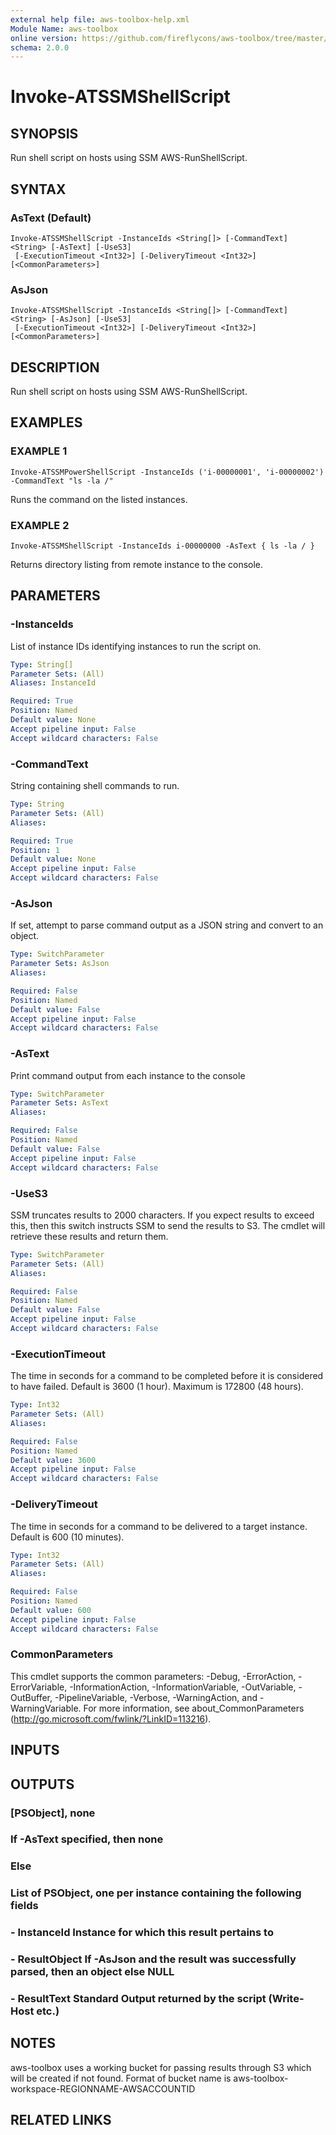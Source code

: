 ```yaml
---
external help file: aws-toolbox-help.xml
Module Name: aws-toolbox
online version: https://github.com/fireflycons/aws-toolbox/tree/master/docs/en-US/Get-ATEC2LatestAMI.md
schema: 2.0.0
---
```


# Invoke-ATSSMShellScript

## SYNOPSIS
Run shell script on hosts using SSM AWS-RunShellScript.

## SYNTAX

### AsText (Default)
```
Invoke-ATSSMShellScript -InstanceIds <String[]> [-CommandText] <String> [-AsText] [-UseS3]
 [-ExecutionTimeout <Int32>] [-DeliveryTimeout <Int32>] [<CommonParameters>]
```

### AsJson
```
Invoke-ATSSMShellScript -InstanceIds <String[]> [-CommandText] <String> [-AsJson] [-UseS3]
 [-ExecutionTimeout <Int32>] [-DeliveryTimeout <Int32>] [<CommonParameters>]
```

## DESCRIPTION
Run shell script on hosts using SSM AWS-RunShellScript.

## EXAMPLES

### EXAMPLE 1
```
Invoke-ATSSMPowerShellScript -InstanceIds ('i-00000001', 'i-00000002') -CommandText "ls -la /"
```

Runs the command on the listed instances.

### EXAMPLE 2
```
Invoke-ATSSMShellScript -InstanceIds i-00000000 -AsText { ls -la / }
```

Returns directory listing from remote instance to the console.

## PARAMETERS

### -InstanceIds
List of instance IDs identifying instances to run the script on.

```yaml
Type: String[]
Parameter Sets: (All)
Aliases: InstanceId

Required: True
Position: Named
Default value: None
Accept pipeline input: False
Accept wildcard characters: False
```

### -CommandText
String containing shell commands to run.

```yaml
Type: String
Parameter Sets: (All)
Aliases:

Required: True
Position: 1
Default value: None
Accept pipeline input: False
Accept wildcard characters: False
```

### -AsJson
If set, attempt to parse command output as a JSON string and convert to an object.

```yaml
Type: SwitchParameter
Parameter Sets: AsJson
Aliases:

Required: False
Position: Named
Default value: False
Accept pipeline input: False
Accept wildcard characters: False
```

### -AsText
Print command output from each instance to the console

```yaml
Type: SwitchParameter
Parameter Sets: AsText
Aliases:

Required: False
Position: Named
Default value: False
Accept pipeline input: False
Accept wildcard characters: False
```

### -UseS3
SSM truncates results to 2000 characters.
If you expect results to exceed this, then this switch
instructs SSM to send the results to S3.
The cmdlet will retrieve these results and return them.

```yaml
Type: SwitchParameter
Parameter Sets: (All)
Aliases:

Required: False
Position: Named
Default value: False
Accept pipeline input: False
Accept wildcard characters: False
```

### -ExecutionTimeout
The time in seconds for a command to be completed before it is considered to have failed.
Default is 3600 (1 hour).
Maximum is 172800 (48 hours).

```yaml
Type: Int32
Parameter Sets: (All)
Aliases:

Required: False
Position: Named
Default value: 3600
Accept pipeline input: False
Accept wildcard characters: False
```

### -DeliveryTimeout
The time in seconds for a command to be delivered to a target instance.
Default is 600 (10 minutes).

```yaml
Type: Int32
Parameter Sets: (All)
Aliases:

Required: False
Position: Named
Default value: 600
Accept pipeline input: False
Accept wildcard characters: False
```

### CommonParameters
This cmdlet supports the common parameters: -Debug, -ErrorAction, -ErrorVariable, -InformationAction, -InformationVariable, -OutVariable, -OutBuffer, -PipelineVariable, -Verbose, -WarningAction, and -WarningVariable.
For more information, see about_CommonParameters (http://go.microsoft.com/fwlink/?LinkID=113216).

## INPUTS

## OUTPUTS

### [PSObject], none
### If -AsText specified, then none
### Else
### List of PSObject, one per instance containing the following fields
### - InstanceId   Instance for which this result pertains to
### - ResultObject If -AsJson and the result was successfully parsed, then an object else NULL
### - ResultText   Standard Output returned by the script (Write-Host etc.)
## NOTES
aws-toolbox uses a working bucket for passing results through S3 which will be created if not found.
Format of bucket name is aws-toolbox-workspace-REGIONNAME-AWSACCOUNTID

## RELATED LINKS
